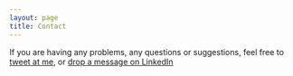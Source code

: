 ```yaml
---
layout: page
title: Contact
---
```


If you are having any problems, any questions or suggestions, feel free to [tweet at me](https://twitter.com/intent/tweet?text=%40pranavgaikwad), or [drop a message on LinkedIn](https://linkedin.com/in/pranavgaikwad/)
